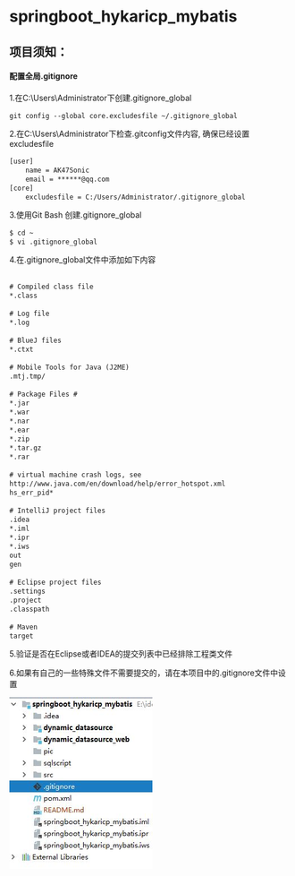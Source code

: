 # springboot_hykaricp_mybatis

## 项目须知：

#### 配置全局.gitignore

1.在C:\Users\Administrator下创建.gitignore_global
```git
git config --global core.excludesfile ~/.gitignore_global
```
2.在C:\Users\Administrator下检查.gitconfig文件内容, 确保已经设置excludesfile
```text
[user]
	name = AK47Sonic
	email = ******@qq.com
[core]
	excludesfile = C:/Users/Administrator/.gitignore_global
```
3.使用Git Bash 创建.gitignore_global
```git
$ cd ~
$ vi .gitignore_global
```
4.在.gitignore_global文件中添加如下内容
```text

# Compiled class file
*.class

# Log file
*.log

# BlueJ files
*.ctxt

# Mobile Tools for Java (J2ME)
.mtj.tmp/

# Package Files #
*.jar
*.war
*.nar
*.ear
*.zip
*.tar.gz
*.rar

# virtual machine crash logs, see http://www.java.com/en/download/help/error_hotspot.xml
hs_err_pid*

# IntelliJ project files
.idea
*.iml
*.ipr
*.iws
out
gen

# Eclipse project files
.settings
.project
.classpath

# Maven
target

```
5.验证是否在Eclipse或者IDEA的提交列表中已经排除工程类文件

6.如果有自己的一些特殊文件不需要提交的，请在本项目中的.gitignore文件中设置

![gitigore](pic/gitignore.JPG)
 

